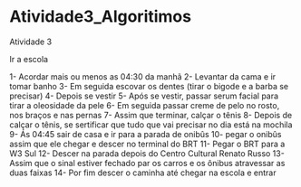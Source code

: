 # Atividade3_Algoritimos
Atividade 3

Ir a escola 

1- Acordar mais ou menos as 04:30 da manhã 
2- Levantar da cama e ir tomar banho
3- Em seguida escovar os dentes (tirar o bigode e a barba se precisar)
4- Depois se vestir 
5- Após se vestir, passar serum facial para tirar a oleosidade da pele
6- Em seguida passar creme de pelo no rosto, nos braços e nas pernas
7- Assim que terminar, calçar o tênis
8- Depois de calçar o tênis, se sertificar que tudo que vai precisar no dia está na mochila
9- Ás 04:45 sair de casa e ir para a parada de onibûs
10- pegar o onibûs assim que ele chegar e descer no terminal do BRT
11- Pegar o BRT para a W3 Sul
12- Descer na parada depois do Centro Cultural Renato Russo
13- Assim que o sinal estiver fechado par os carros e os ônibus atravessar as duas faixas 
14- Por fim descer o caminha até chegar na escola e entrar 
